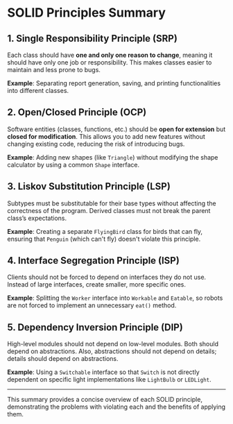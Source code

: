 # SOLID Principles Summary

## 1. Single Responsibility Principle (SRP)
Each class should have **one and only one reason to change**, meaning it should have only one job or responsibility. This makes classes easier to maintain and less prone to bugs.

**Example**: Separating report generation, saving, and printing functionalities into different classes.

## 2. Open/Closed Principle (OCP)
Software entities (classes, functions, etc.) should be **open for extension** but **closed for modification**. This allows you to add new features without changing existing code, reducing the risk of introducing bugs.

**Example**: Adding new shapes (like `Triangle`) without modifying the shape calculator by using a common `Shape` interface.

## 3. Liskov Substitution Principle (LSP)
Subtypes must be substitutable for their base types without affecting the correctness of the program. Derived classes must not break the parent class’s expectations.

**Example**: Creating a separate `FlyingBird` class for birds that can fly, ensuring that `Penguin` (which can't fly) doesn't violate this principle.

## 4. Interface Segregation Principle (ISP)
Clients should not be forced to depend on interfaces they do not use. Instead of large interfaces, create smaller, more specific ones.

**Example**: Splitting the `Worker` interface into `Workable` and `Eatable`, so robots are not forced to implement an unnecessary `eat()` method.

## 5. Dependency Inversion Principle (DIP)
High-level modules should not depend on low-level modules. Both should depend on abstractions. Also, abstractions should not depend on details; details should depend on abstractions.

**Example**: Using a `Switchable` interface so that `Switch` is not directly dependent on specific light implementations like `LightBulb` or `LEDLight`.

---

This summary provides a concise overview of each SOLID principle, demonstrating the problems with violating each and the benefits of applying them.
